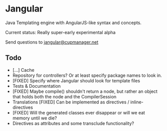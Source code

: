 Jangular
========

Java Templating engine with AngularJS-like syntax and concepts.

Current status: Really super-early experimental alpha

Send questions to jangular@cupmanager.net


Todo
-------------
* [...] Cache
* Repository for controllers? Or at least specify package names to look in.
* [FIXED] Specify where Jangular should look for template files
* Tests & Documentation
* [FIXED] Maybe compile() shouldn't return a node, but rather an object that holds both the node and the CompilerSession
* Translations [FIXED] Can be implemented as directives / inline-directives 
* [FIXED] Will the generated classes ever disappear or will we eat memory until we die? 
* Directives as attributes and some transclude functionality?
